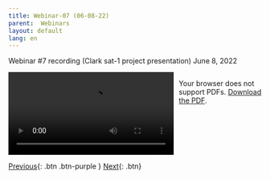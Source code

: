 ```yaml
---
title: Webinar-07 (06-08-22)
parent:  Webinars
layout: default
lang: en
---
```


Webinar #7 recording (Clark sat-1 project presentation) June 8, 2022


<div style="display: flex; gap: 10px; align-items: flex-start;">
  <!-- Video Section -->
  <div style="flex: 2; max-width: 66%;">
    <video controls width="100%" height="auto">
      <source src="https://birds-project.com/open-source/video/birds_bus_opensource_webinar_7.mp4" type="video/mp4">
      Your browser does not support the video tag.
    </video>
  </div>

  <!-- PDF Section -->
  <div style="flex: 1; max-width: 33%;">
    <object 
      data="https://birds-project.com/open-source/pdf/220608_Clark_sat-1_project_presentation_IARU_COM_EPS_revB.pdf" 
      type="application/pdf" 
      width="100%" 
      height="1000px">
      <p>Your browser does not support PDFs. <a href="https://birds-project.com/open-source/pdf/220608_Clark_sat-1_project_presentation_IARU_COM_EPS_revB.pdf">Download the PDF</a>.</p>
    </object>
  </div>
</div>


[Previous]({{site.url}}//resources/webinars/webinar-06){: .btn .btn-purple }
[Next]({{site.url}}/resources/webinars/webinar-08/){: .btn}


